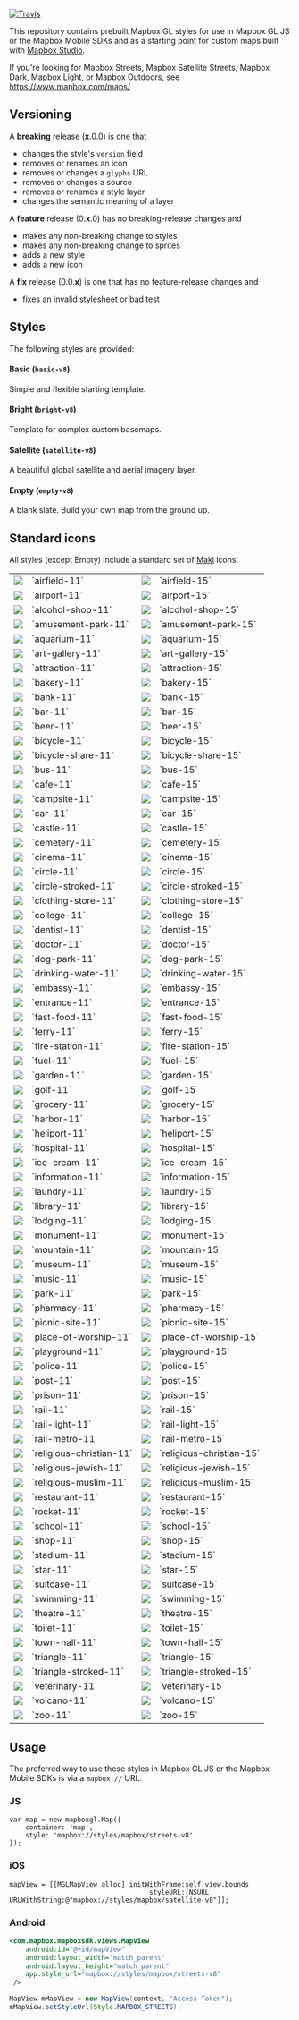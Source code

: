 [![Travis](https://api.travis-ci.org/mapbox/mapbox-gl-styles.svg?branch=mb-pages)](https://travis-ci.org/mapbox/mapbox-gl-styles/builds)

This repository contains prebuilt Mapbox GL styles for use in Mapbox GL JS or the Mapbox Mobile SDKs and as a starting point for custom maps built with [Mapbox Studio](https://www.mapbox.com/mapbox-studio/).

If you're looking for Mapbox Streets, Mapbox Satellite Streets, Mapbox Dark, Mapbox Light, or Mapbox Outdoors, see https://www.mapbox.com/maps/

## Versioning

A __breaking__ release (__x__.0.0) is one that

- changes  the style's `version` field
- removes or renames an icon
- removes or changes a `glyphs` URL
- removes or changes a source
- removes or renames a style layer
- changes the semantic meaning of a layer

A __feature__ release (0.__x__.0) has no breaking-release changes and

- makes any non-breaking change to styles
- makes any non-breaking change to sprites
- adds a new style
- adds a new icon

A __fix__ release (0.0.__x__) is one that has no feature-release changes and

- fixes an invalid stylesheet or bad test

## Styles

The following styles are provided:

#### Basic (`basic-v8`)

Simple and flexible starting template.

#### Bright (`bright-v8`)

Template for complex custom basemaps.

#### Satellite (`satellite-v8`)

A beautiful global satellite and aerial imagery layer.

#### Empty (`empty-v8`)

A blank slate. Build your own map from the ground up.

## Standard icons

All styles (except Empty) include a standard set of [Maki](https://github.com/mapbox/maki) icons.

<table>
<tr><td><img src="https://cdn.rawgit.com/mapbox/mapbox-gl-styles/master/sprites/bright-v9/_svg/airfield-11.svg"></td><td>`airfield-11`</td><td><img src="https://cdn.rawgit.com/mapbox/mapbox-gl-styles/master/sprites/bright-v9/_svg/airfield-15.svg"></td><td>`airfield-15`</td></tr>
<tr><td><img src="https://cdn.rawgit.com/mapbox/mapbox-gl-styles/master/sprites/bright-v9/_svg/airport-11.svg"></td><td>`airport-11`</td><td><img src="https://cdn.rawgit.com/mapbox/mapbox-gl-styles/master/sprites/bright-v9/_svg/airport-15.svg"></td><td>`airport-15`</td></tr>
<tr><td><img src="https://cdn.rawgit.com/mapbox/mapbox-gl-styles/master/sprites/bright-v9/_svg/alcohol-shop-11.svg"></td><td>`alcohol-shop-11`</td><td><img src="https://cdn.rawgit.com/mapbox/mapbox-gl-styles/master/sprites/bright-v9/_svg/alcohol-shop-15.svg"></td><td>`alcohol-shop-15`</td></tr>
<tr><td><img src="https://cdn.rawgit.com/mapbox/mapbox-gl-styles/master/sprites/bright-v9/_svg/amusement-park-11.svg"></td><td>`amusement-park-11`</td><td><img src="https://cdn.rawgit.com/mapbox/mapbox-gl-styles/master/sprites/bright-v9/_svg/amusement-park-15.svg"></td><td>`amusement-park-15`</td></tr>
<tr><td><img src="https://cdn.rawgit.com/mapbox/mapbox-gl-styles/master/sprites/bright-v9/_svg/aquarium-11.svg"></td><td>`aquarium-11`</td><td><img src="https://cdn.rawgit.com/mapbox/mapbox-gl-styles/master/sprites/bright-v9/_svg/aquarium-15.svg"></td><td>`aquarium-15`</td></tr>
<tr><td><img src="https://cdn.rawgit.com/mapbox/mapbox-gl-styles/master/sprites/bright-v9/_svg/art-gallery-11.svg"></td><td>`art-gallery-11`</td><td><img src="https://cdn.rawgit.com/mapbox/mapbox-gl-styles/master/sprites/bright-v9/_svg/art-gallery-15.svg"></td><td>`art-gallery-15`</td></tr>
<tr><td><img src="https://cdn.rawgit.com/mapbox/mapbox-gl-styles/master/sprites/bright-v9/_svg/attraction-11.svg"></td><td>`attraction-11`</td><td><img src="https://cdn.rawgit.com/mapbox/mapbox-gl-styles/master/sprites/bright-v9/_svg/attraction-15.svg"></td><td>`attraction-15`</td></tr>
<tr><td><img src="https://cdn.rawgit.com/mapbox/mapbox-gl-styles/master/sprites/bright-v9/_svg/bakery-11.svg"></td><td>`bakery-11`</td><td><img src="https://cdn.rawgit.com/mapbox/mapbox-gl-styles/master/sprites/bright-v9/_svg/bakery-15.svg"></td><td>`bakery-15`</td></tr>
<tr><td><img src="https://cdn.rawgit.com/mapbox/mapbox-gl-styles/master/sprites/bright-v9/_svg/bank-11.svg"></td><td>`bank-11`</td><td><img src="https://cdn.rawgit.com/mapbox/mapbox-gl-styles/master/sprites/bright-v9/_svg/bank-15.svg"></td><td>`bank-15`</td></tr>
<tr><td><img src="https://cdn.rawgit.com/mapbox/mapbox-gl-styles/master/sprites/bright-v9/_svg/bar-11.svg"></td><td>`bar-11`</td><td><img src="https://cdn.rawgit.com/mapbox/mapbox-gl-styles/master/sprites/bright-v9/_svg/bar-15.svg"></td><td>`bar-15`</td></tr>
<tr><td><img src="https://cdn.rawgit.com/mapbox/mapbox-gl-styles/master/sprites/bright-v9/_svg/beer-11.svg"></td><td>`beer-11`</td><td><img src="https://cdn.rawgit.com/mapbox/mapbox-gl-styles/master/sprites/bright-v9/_svg/beer-15.svg"></td><td>`beer-15`</td></tr>
<tr><td><img src="https://cdn.rawgit.com/mapbox/mapbox-gl-styles/master/sprites/bright-v9/_svg/bicycle-11.svg"></td><td>`bicycle-11`</td><td><img src="https://cdn.rawgit.com/mapbox/mapbox-gl-styles/master/sprites/bright-v9/_svg/bicycle-15.svg"></td><td>`bicycle-15`</td></tr>
<tr><td><img src="https://cdn.rawgit.com/mapbox/mapbox-gl-styles/master/sprites/bright-v9/_svg/bicycle-share-11.svg"></td><td>`bicycle-share-11`</td><td><img src="https://cdn.rawgit.com/mapbox/mapbox-gl-styles/master/sprites/bright-v9/_svg/bicycle-share-15.svg"></td><td>`bicycle-share-15`</td></tr>
<tr><td><img src="https://cdn.rawgit.com/mapbox/mapbox-gl-styles/master/sprites/bright-v9/_svg/bus-11.svg"></td><td>`bus-11`</td><td><img src="https://cdn.rawgit.com/mapbox/mapbox-gl-styles/master/sprites/bright-v9/_svg/bus-15.svg"></td><td>`bus-15`</td></tr>
<tr><td><img src="https://cdn.rawgit.com/mapbox/mapbox-gl-styles/master/sprites/bright-v9/_svg/cafe-11.svg"></td><td>`cafe-11`</td><td><img src="https://cdn.rawgit.com/mapbox/mapbox-gl-styles/master/sprites/bright-v9/_svg/cafe-15.svg"></td><td>`cafe-15`</td></tr>
<tr><td><img src="https://cdn.rawgit.com/mapbox/mapbox-gl-styles/master/sprites/bright-v9/_svg/campsite-11.svg"></td><td>`campsite-11`</td><td><img src="https://cdn.rawgit.com/mapbox/mapbox-gl-styles/master/sprites/bright-v9/_svg/campsite-15.svg"></td><td>`campsite-15`</td></tr>
<tr><td><img src="https://cdn.rawgit.com/mapbox/mapbox-gl-styles/master/sprites/bright-v9/_svg/car-11.svg"></td><td>`car-11`</td><td><img src="https://cdn.rawgit.com/mapbox/mapbox-gl-styles/master/sprites/bright-v9/_svg/car-15.svg"></td><td>`car-15`</td></tr>
<tr><td><img src="https://cdn.rawgit.com/mapbox/mapbox-gl-styles/master/sprites/bright-v9/_svg/castle-11.svg"></td><td>`castle-11`</td><td><img src="https://cdn.rawgit.com/mapbox/mapbox-gl-styles/master/sprites/bright-v9/_svg/castle-15.svg"></td><td>`castle-15`</td></tr>
<tr><td><img src="https://cdn.rawgit.com/mapbox/mapbox-gl-styles/master/sprites/bright-v9/_svg/cemetery-11.svg"></td><td>`cemetery-11`</td><td><img src="https://cdn.rawgit.com/mapbox/mapbox-gl-styles/master/sprites/bright-v9/_svg/cemetery-15.svg"></td><td>`cemetery-15`</td></tr>
<tr><td><img src="https://cdn.rawgit.com/mapbox/mapbox-gl-styles/master/sprites/bright-v9/_svg/cinema-11.svg"></td><td>`cinema-11`</td><td><img src="https://cdn.rawgit.com/mapbox/mapbox-gl-styles/master/sprites/bright-v9/_svg/cinema-15.svg"></td><td>`cinema-15`</td></tr>
<tr><td><img src="https://cdn.rawgit.com/mapbox/mapbox-gl-styles/master/sprites/bright-v9/_svg/circle-11.svg"></td><td>`circle-11`</td><td><img src="https://cdn.rawgit.com/mapbox/mapbox-gl-styles/master/sprites/bright-v9/_svg/circle-15.svg"></td><td>`circle-15`</td></tr>
<tr><td><img src="https://cdn.rawgit.com/mapbox/mapbox-gl-styles/master/sprites/bright-v9/_svg/circle-stroked-11.svg"></td><td>`circle-stroked-11`</td><td><img src="https://cdn.rawgit.com/mapbox/mapbox-gl-styles/master/sprites/bright-v9/_svg/circle-stroked-15.svg"></td><td>`circle-stroked-15`</td></tr>
<tr><td><img src="https://cdn.rawgit.com/mapbox/mapbox-gl-styles/master/sprites/bright-v9/_svg/clothing-store-11.svg"></td><td>`clothing-store-11`</td><td><img src="https://cdn.rawgit.com/mapbox/mapbox-gl-styles/master/sprites/bright-v9/_svg/clothing-store-15.svg"></td><td>`clothing-store-15`</td></tr>
<tr><td><img src="https://cdn.rawgit.com/mapbox/mapbox-gl-styles/master/sprites/bright-v9/_svg/college-11.svg"></td><td>`college-11`</td><td><img src="https://cdn.rawgit.com/mapbox/mapbox-gl-styles/master/sprites/bright-v9/_svg/college-15.svg"></td><td>`college-15`</td></tr>
<tr><td><img src="https://cdn.rawgit.com/mapbox/mapbox-gl-styles/master/sprites/bright-v9/_svg/dentist-11.svg"></td><td>`dentist-11`</td><td><img src="https://cdn.rawgit.com/mapbox/mapbox-gl-styles/master/sprites/bright-v9/_svg/dentist-15.svg"></td><td>`dentist-15`</td></tr>
<tr><td><img src="https://cdn.rawgit.com/mapbox/mapbox-gl-styles/master/sprites/bright-v9/_svg/doctor-11.svg"></td><td>`doctor-11`</td><td><img src="https://cdn.rawgit.com/mapbox/mapbox-gl-styles/master/sprites/bright-v9/_svg/doctor-15.svg"></td><td>`doctor-15`</td></tr>
<tr><td><img src="https://cdn.rawgit.com/mapbox/mapbox-gl-styles/master/sprites/bright-v9/_svg/dog-park-11.svg"></td><td>`dog-park-11`</td><td><img src="https://cdn.rawgit.com/mapbox/mapbox-gl-styles/master/sprites/bright-v9/_svg/dog-park-15.svg"></td><td>`dog-park-15`</td></tr>
<tr><td><img src="https://cdn.rawgit.com/mapbox/mapbox-gl-styles/master/sprites/bright-v9/_svg/drinking-water-11.svg"></td><td>`drinking-water-11`</td><td><img src="https://cdn.rawgit.com/mapbox/mapbox-gl-styles/master/sprites/bright-v9/_svg/drinking-water-15.svg"></td><td>`drinking-water-15`</td></tr>
<tr><td><img src="https://cdn.rawgit.com/mapbox/mapbox-gl-styles/master/sprites/bright-v9/_svg/embassy-11.svg"></td><td>`embassy-11`</td><td><img src="https://cdn.rawgit.com/mapbox/mapbox-gl-styles/master/sprites/bright-v9/_svg/embassy-15.svg"></td><td>`embassy-15`</td></tr>
<tr><td><img src="https://cdn.rawgit.com/mapbox/mapbox-gl-styles/master/sprites/bright-v9/_svg/entrance-11.svg"></td><td>`entrance-11`</td><td><img src="https://cdn.rawgit.com/mapbox/mapbox-gl-styles/master/sprites/bright-v9/_svg/entrance-15.svg"></td><td>`entrance-15`</td></tr>
<tr><td><img src="https://cdn.rawgit.com/mapbox/mapbox-gl-styles/master/sprites/bright-v9/_svg/fast-food-11.svg"></td><td>`fast-food-11`</td><td><img src="https://cdn.rawgit.com/mapbox/mapbox-gl-styles/master/sprites/bright-v9/_svg/fast-food-15.svg"></td><td>`fast-food-15`</td></tr>
<tr><td><img src="https://cdn.rawgit.com/mapbox/mapbox-gl-styles/master/sprites/bright-v9/_svg/ferry-11.svg"></td><td>`ferry-11`</td><td><img src="https://cdn.rawgit.com/mapbox/mapbox-gl-styles/master/sprites/bright-v9/_svg/ferry-15.svg"></td><td>`ferry-15`</td></tr>
<tr><td><img src="https://cdn.rawgit.com/mapbox/mapbox-gl-styles/master/sprites/bright-v9/_svg/fire-station-11.svg"></td><td>`fire-station-11`</td><td><img src="https://cdn.rawgit.com/mapbox/mapbox-gl-styles/master/sprites/bright-v9/_svg/fire-station-15.svg"></td><td>`fire-station-15`</td></tr>
<tr><td><img src="https://cdn.rawgit.com/mapbox/mapbox-gl-styles/master/sprites/bright-v9/_svg/fuel-11.svg"></td><td>`fuel-11`</td><td><img src="https://cdn.rawgit.com/mapbox/mapbox-gl-styles/master/sprites/bright-v9/_svg/fuel-15.svg"></td><td>`fuel-15`</td></tr>
<tr><td><img src="https://cdn.rawgit.com/mapbox/mapbox-gl-styles/master/sprites/bright-v9/_svg/garden-11.svg"></td><td>`garden-11`</td><td><img src="https://cdn.rawgit.com/mapbox/mapbox-gl-styles/master/sprites/bright-v9/_svg/garden-15.svg"></td><td>`garden-15`</td></tr>
<tr><td><img src="https://cdn.rawgit.com/mapbox/mapbox-gl-styles/master/sprites/bright-v9/_svg/golf-11.svg"></td><td>`golf-11`</td><td><img src="https://cdn.rawgit.com/mapbox/mapbox-gl-styles/master/sprites/bright-v9/_svg/golf-15.svg"></td><td>`golf-15`</td></tr>
<tr><td><img src="https://cdn.rawgit.com/mapbox/mapbox-gl-styles/master/sprites/bright-v9/_svg/grocery-11.svg"></td><td>`grocery-11`</td><td><img src="https://cdn.rawgit.com/mapbox/mapbox-gl-styles/master/sprites/bright-v9/_svg/grocery-15.svg"></td><td>`grocery-15`</td></tr>
<tr><td><img src="https://cdn.rawgit.com/mapbox/mapbox-gl-styles/master/sprites/bright-v9/_svg/harbor-11.svg"></td><td>`harbor-11`</td><td><img src="https://cdn.rawgit.com/mapbox/mapbox-gl-styles/master/sprites/bright-v9/_svg/harbor-15.svg"></td><td>`harbor-15`</td></tr>
<tr><td><img src="https://cdn.rawgit.com/mapbox/mapbox-gl-styles/master/sprites/bright-v9/_svg/heliport-11.svg"></td><td>`heliport-11`</td><td><img src="https://cdn.rawgit.com/mapbox/mapbox-gl-styles/master/sprites/bright-v9/_svg/heliport-15.svg"></td><td>`heliport-15`</td></tr>
<tr><td><img src="https://cdn.rawgit.com/mapbox/mapbox-gl-styles/master/sprites/bright-v9/_svg/hospital-11.svg"></td><td>`hospital-11`</td><td><img src="https://cdn.rawgit.com/mapbox/mapbox-gl-styles/master/sprites/bright-v9/_svg/hospital-15.svg"></td><td>`hospital-15`</td></tr>
<tr><td><img src="https://cdn.rawgit.com/mapbox/mapbox-gl-styles/master/sprites/bright-v9/_svg/ice-cream-11.svg"></td><td>`ice-cream-11`</td><td><img src="https://cdn.rawgit.com/mapbox/mapbox-gl-styles/master/sprites/bright-v9/_svg/ice-cream-15.svg"></td><td>`ice-cream-15`</td></tr>
<tr><td><img src="https://cdn.rawgit.com/mapbox/mapbox-gl-styles/master/sprites/bright-v9/_svg/information-11.svg"></td><td>`information-11`</td><td><img src="https://cdn.rawgit.com/mapbox/mapbox-gl-styles/master/sprites/bright-v9/_svg/information-15.svg"></td><td>`information-15`</td></tr>
<tr><td><img src="https://cdn.rawgit.com/mapbox/mapbox-gl-styles/master/sprites/bright-v9/_svg/laundry-11.svg"></td><td>`laundry-11`</td><td><img src="https://cdn.rawgit.com/mapbox/mapbox-gl-styles/master/sprites/bright-v9/_svg/laundry-15.svg"></td><td>`laundry-15`</td></tr>
<tr><td><img src="https://cdn.rawgit.com/mapbox/mapbox-gl-styles/master/sprites/bright-v9/_svg/library-11.svg"></td><td>`library-11`</td><td><img src="https://cdn.rawgit.com/mapbox/mapbox-gl-styles/master/sprites/bright-v9/_svg/library-15.svg"></td><td>`library-15`</td></tr>
<tr><td><img src="https://cdn.rawgit.com/mapbox/mapbox-gl-styles/master/sprites/bright-v9/_svg/lodging-11.svg"></td><td>`lodging-11`</td><td><img src="https://cdn.rawgit.com/mapbox/mapbox-gl-styles/master/sprites/bright-v9/_svg/lodging-15.svg"></td><td>`lodging-15`</td></tr>
<tr><td><img src="https://cdn.rawgit.com/mapbox/mapbox-gl-styles/master/sprites/bright-v9/_svg/monument-11.svg"></td><td>`monument-11`</td><td><img src="https://cdn.rawgit.com/mapbox/mapbox-gl-styles/master/sprites/bright-v9/_svg/monument-15.svg"></td><td>`monument-15`</td></tr>
<tr><td><img src="https://cdn.rawgit.com/mapbox/mapbox-gl-styles/master/sprites/bright-v9/_svg/mountain-11.svg"></td><td>`mountain-11`</td><td><img src="https://cdn.rawgit.com/mapbox/mapbox-gl-styles/master/sprites/bright-v9/_svg/mountain-15.svg"></td><td>`mountain-15`</td></tr>
<tr><td><img src="https://cdn.rawgit.com/mapbox/mapbox-gl-styles/master/sprites/bright-v9/_svg/museum-11.svg"></td><td>`museum-11`</td><td><img src="https://cdn.rawgit.com/mapbox/mapbox-gl-styles/master/sprites/bright-v9/_svg/museum-15.svg"></td><td>`museum-15`</td></tr>
<tr><td><img src="https://cdn.rawgit.com/mapbox/mapbox-gl-styles/master/sprites/bright-v9/_svg/music-11.svg"></td><td>`music-11`</td><td><img src="https://cdn.rawgit.com/mapbox/mapbox-gl-styles/master/sprites/bright-v9/_svg/music-15.svg"></td><td>`music-15`</td></tr>
<tr><td><img src="https://cdn.rawgit.com/mapbox/mapbox-gl-styles/master/sprites/bright-v9/_svg/park-11.svg"></td><td>`park-11`</td><td><img src="https://cdn.rawgit.com/mapbox/mapbox-gl-styles/master/sprites/bright-v9/_svg/park-15.svg"></td><td>`park-15`</td></tr>
<tr><td><img src="https://cdn.rawgit.com/mapbox/mapbox-gl-styles/master/sprites/bright-v9/_svg/pharmacy-11.svg"></td><td>`pharmacy-11`</td><td><img src="https://cdn.rawgit.com/mapbox/mapbox-gl-styles/master/sprites/bright-v9/_svg/pharmacy-15.svg"></td><td>`pharmacy-15`</td></tr>
<tr><td><img src="https://cdn.rawgit.com/mapbox/mapbox-gl-styles/master/sprites/bright-v9/_svg/picnic-site-11.svg"></td><td>`picnic-site-11`</td><td><img src="https://cdn.rawgit.com/mapbox/mapbox-gl-styles/master/sprites/bright-v9/_svg/picnic-site-15.svg"></td><td>`picnic-site-15`</td></tr>
<tr><td><img src="https://cdn.rawgit.com/mapbox/mapbox-gl-styles/master/sprites/bright-v9/_svg/place-of-worship-11.svg"></td><td>`place-of-worship-11`</td><td><img src="https://cdn.rawgit.com/mapbox/mapbox-gl-styles/master/sprites/bright-v9/_svg/place-of-worship-15.svg"></td><td>`place-of-worship-15`</td></tr>
<tr><td><img src="https://cdn.rawgit.com/mapbox/mapbox-gl-styles/master/sprites/bright-v9/_svg/playground-11.svg"></td><td>`playground-11`</td><td><img src="https://cdn.rawgit.com/mapbox/mapbox-gl-styles/master/sprites/bright-v9/_svg/playground-15.svg"></td><td>`playground-15`</td></tr>
<tr><td><img src="https://cdn.rawgit.com/mapbox/mapbox-gl-styles/master/sprites/bright-v9/_svg/police-11.svg"></td><td>`police-11`</td><td><img src="https://cdn.rawgit.com/mapbox/mapbox-gl-styles/master/sprites/bright-v9/_svg/police-15.svg"></td><td>`police-15`</td></tr>
<tr><td><img src="https://cdn.rawgit.com/mapbox/mapbox-gl-styles/master/sprites/bright-v9/_svg/post-11.svg"></td><td>`post-11`</td><td><img src="https://cdn.rawgit.com/mapbox/mapbox-gl-styles/master/sprites/bright-v9/_svg/post-15.svg"></td><td>`post-15`</td></tr>
<tr><td><img src="https://cdn.rawgit.com/mapbox/mapbox-gl-styles/master/sprites/bright-v9/_svg/prison-11.svg"></td><td>`prison-11`</td><td><img src="https://cdn.rawgit.com/mapbox/mapbox-gl-styles/master/sprites/bright-v9/_svg/prison-15.svg"></td><td>`prison-15`</td></tr>
<tr><td><img src="https://cdn.rawgit.com/mapbox/mapbox-gl-styles/master/sprites/bright-v9/_svg/rail-11.svg"></td><td>`rail-11`</td><td><img src="https://cdn.rawgit.com/mapbox/mapbox-gl-styles/master/sprites/bright-v9/_svg/rail-15.svg"></td><td>`rail-15`</td></tr>
<tr><td><img src="https://cdn.rawgit.com/mapbox/mapbox-gl-styles/master/sprites/bright-v9/_svg/rail-light-11.svg"></td><td>`rail-light-11`</td><td><img src="https://cdn.rawgit.com/mapbox/mapbox-gl-styles/master/sprites/bright-v9/_svg/rail-light-15.svg"></td><td>`rail-light-15`</td></tr>
<tr><td><img src="https://cdn.rawgit.com/mapbox/mapbox-gl-styles/master/sprites/bright-v9/_svg/rail-metro-11.svg"></td><td>`rail-metro-11`</td><td><img src="https://cdn.rawgit.com/mapbox/mapbox-gl-styles/master/sprites/bright-v9/_svg/rail-metro-15.svg"></td><td>`rail-metro-15`</td></tr>
<tr><td><img src="https://cdn.rawgit.com/mapbox/mapbox-gl-styles/master/sprites/bright-v9/_svg/religious-christian-11.svg"></td><td>`religious-christian-11`</td><td><img src="https://cdn.rawgit.com/mapbox/mapbox-gl-styles/master/sprites/bright-v9/_svg/religious-christian-15.svg"></td><td>`religious-christian-15`</td></tr>
<tr><td><img src="https://cdn.rawgit.com/mapbox/mapbox-gl-styles/master/sprites/bright-v9/_svg/religious-jewish-11.svg"></td><td>`religious-jewish-11`</td><td><img src="https://cdn.rawgit.com/mapbox/mapbox-gl-styles/master/sprites/bright-v9/_svg/religious-jewish-15.svg"></td><td>`religious-jewish-15`</td></tr>
<tr><td><img src="https://cdn.rawgit.com/mapbox/mapbox-gl-styles/master/sprites/bright-v9/_svg/religious-muslim-11.svg"></td><td>`religious-muslim-11`</td><td><img src="https://cdn.rawgit.com/mapbox/mapbox-gl-styles/master/sprites/bright-v9/_svg/religious-muslim-15.svg"></td><td>`religious-muslim-15`</td></tr>
<tr><td><img src="https://cdn.rawgit.com/mapbox/mapbox-gl-styles/master/sprites/bright-v9/_svg/restaurant-11.svg"></td><td>`restaurant-11`</td><td><img src="https://cdn.rawgit.com/mapbox/mapbox-gl-styles/master/sprites/bright-v9/_svg/restaurant-15.svg"></td><td>`restaurant-15`</td></tr>
<tr><td><img src="https://cdn.rawgit.com/mapbox/mapbox-gl-styles/master/sprites/bright-v9/_svg/rocket-11.svg"></td><td>`rocket-11`</td><td><img src="https://cdn.rawgit.com/mapbox/mapbox-gl-styles/master/sprites/bright-v9/_svg/rocket-15.svg"></td><td>`rocket-15`</td></tr>
<tr><td><img src="https://cdn.rawgit.com/mapbox/mapbox-gl-styles/master/sprites/bright-v9/_svg/school-11.svg"></td><td>`school-11`</td><td><img src="https://cdn.rawgit.com/mapbox/mapbox-gl-styles/master/sprites/bright-v9/_svg/school-15.svg"></td><td>`school-15`</td></tr>
<tr><td><img src="https://cdn.rawgit.com/mapbox/mapbox-gl-styles/master/sprites/bright-v9/_svg/shop-11.svg"></td><td>`shop-11`</td><td><img src="https://cdn.rawgit.com/mapbox/mapbox-gl-styles/master/sprites/bright-v9/_svg/shop-15.svg"></td><td>`shop-15`</td></tr>
<tr><td><img src="https://cdn.rawgit.com/mapbox/mapbox-gl-styles/master/sprites/bright-v9/_svg/stadium-11.svg"></td><td>`stadium-11`</td><td><img src="https://cdn.rawgit.com/mapbox/mapbox-gl-styles/master/sprites/bright-v9/_svg/stadium-15.svg"></td><td>`stadium-15`</td></tr>
<tr><td><img src="https://cdn.rawgit.com/mapbox/mapbox-gl-styles/master/sprites/bright-v9/_svg/star-11.svg"></td><td>`star-11`</td><td><img src="https://cdn.rawgit.com/mapbox/mapbox-gl-styles/master/sprites/bright-v9/_svg/star-15.svg"></td><td>`star-15`</td></tr>
<tr><td><img src="https://cdn.rawgit.com/mapbox/mapbox-gl-styles/master/sprites/bright-v9/_svg/suitcase-11.svg"></td><td>`suitcase-11`</td><td><img src="https://cdn.rawgit.com/mapbox/mapbox-gl-styles/master/sprites/bright-v9/_svg/suitcase-15.svg"></td><td>`suitcase-15`</td></tr>
<tr><td><img src="https://cdn.rawgit.com/mapbox/mapbox-gl-styles/master/sprites/bright-v9/_svg/swimming-11.svg"></td><td>`swimming-11`</td><td><img src="https://cdn.rawgit.com/mapbox/mapbox-gl-styles/master/sprites/bright-v9/_svg/swimming-15.svg"></td><td>`swimming-15`</td></tr>
<tr><td><img src="https://cdn.rawgit.com/mapbox/mapbox-gl-styles/master/sprites/bright-v9/_svg/theatre-11.svg"></td><td>`theatre-11`</td><td><img src="https://cdn.rawgit.com/mapbox/mapbox-gl-styles/master/sprites/bright-v9/_svg/theatre-15.svg"></td><td>`theatre-15`</td></tr>
<tr><td><img src="https://cdn.rawgit.com/mapbox/mapbox-gl-styles/master/sprites/bright-v9/_svg/toilet-11.svg"></td><td>`toilet-11`</td><td><img src="https://cdn.rawgit.com/mapbox/mapbox-gl-styles/master/sprites/bright-v9/_svg/toilet-15.svg"></td><td>`toilet-15`</td></tr>
<tr><td><img src="https://cdn.rawgit.com/mapbox/mapbox-gl-styles/master/sprites/bright-v9/_svg/town-hall-11.svg"></td><td>`town-hall-11`</td><td><img src="https://cdn.rawgit.com/mapbox/mapbox-gl-styles/master/sprites/bright-v9/_svg/town-hall-15.svg"></td><td>`town-hall-15`</td></tr>
<tr><td><img src="https://cdn.rawgit.com/mapbox/mapbox-gl-styles/master/sprites/bright-v9/_svg/triangle-11.svg"></td><td>`triangle-11`</td><td><img src="https://cdn.rawgit.com/mapbox/mapbox-gl-styles/master/sprites/bright-v9/_svg/triangle-15.svg"></td><td>`triangle-15`</td></tr>
<tr><td><img src="https://cdn.rawgit.com/mapbox/mapbox-gl-styles/master/sprites/bright-v9/_svg/triangle-stroked-11.svg"></td><td>`triangle-stroked-11`</td><td><img src="https://cdn.rawgit.com/mapbox/mapbox-gl-styles/master/sprites/bright-v9/_svg/triangle-stroked-15.svg"></td><td>`triangle-stroked-15`</td></tr>
<tr><td><img src="https://cdn.rawgit.com/mapbox/mapbox-gl-styles/master/sprites/bright-v9/_svg/veterinary-11.svg"></td><td>`veterinary-11`</td><td><img src="https://cdn.rawgit.com/mapbox/mapbox-gl-styles/master/sprites/bright-v9/_svg/veterinary-15.svg"></td><td>`veterinary-15`</td></tr>
<tr><td><img src="https://cdn.rawgit.com/mapbox/mapbox-gl-styles/master/sprites/bright-v9/_svg/volcano-11.svg"></td><td>`volcano-11`</td><td><img src="https://cdn.rawgit.com/mapbox/mapbox-gl-styles/master/sprites/bright-v9/_svg/volcano-15.svg"></td><td>`volcano-15`</td></tr>
<tr><td><img src="https://cdn.rawgit.com/mapbox/mapbox-gl-styles/master/sprites/bright-v9/_svg/zoo-11.svg"></td><td>`zoo-11`</td><td><img src="https://cdn.rawgit.com/mapbox/mapbox-gl-styles/master/sprites/bright-v9/_svg/zoo-15.svg"></td><td>`zoo-15`</td></tr>
</table>

## Usage

The preferred way to use these styles in Mapbox GL JS or the Mapbox Mobile SDKs is via a `mapbox://` URL.

### JS

```
var map = new mapboxgl.Map({
    container: 'map',
    style: 'mapbox://styles/mapbox/streets-v8'
});

```

### iOS

```
mapView = [[MGLMapView alloc] initWithFrame:self.view.bounds
                                   styleURL:[NSURL URLWithString:@"mapbox://styles/mapbox/satellite-v8"]];
```

### Android

```xml
<com.mapbox.mapboxsdk.views.MapView
    android:id="@+id/mapView"
    android:layout_width="match_parent"
    android:layout_height="match_parent"
    app:style_url="mapbox://styles/mapbox/streets-v8"
 />
```

```java
MapView mMapView = new MapView(context, "Access Token");
mMapView.setStyleUrl(Style.MAPBOX_STREETS);
```

